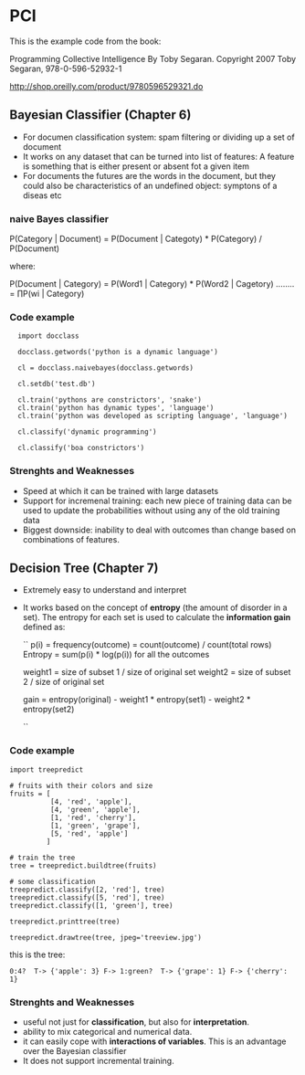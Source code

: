 PCI
===

This is the example code from the book:

Programming Collective Intelligence By Toby Segaran. 
Copyright 2007 Toby Segaran, 978-0-596-52932-1


http://shop.oreilly.com/product/9780596529321.do



Bayesian Classifier (Chapter 6)
-------------------

- For documen classification system: spam filtering or dividing up a set of document 
- It works on any dataset that can be turned into list of features: A feature is something that is either present or absent fot a given item
- For documents the futures are the words in the document, but they could also be characteristics of an undefined object: symptons of a diseas etc

### naive Bayes classifier

  P(Category | Document) = P(Document | Categoty) * P(Category) / P(Document)
  
  where:
  
  P(Document | Category) = P(Word1 | Category) * P(Word2 | Cagetory) ........ = &prod;P(wi | Category)


### Code example

```
  import docclass

  docclass.getwords('python is a dynamic language')

  cl = docclass.naivebayes(docclass.getwords)

  cl.setdb('test.db')

  cl.train('pythons are constrictors', 'snake')
  cl.train('python has dynamic types', 'language')
  cl.train('python was developed as scripting language', 'language')

  cl.classify('dynamic programming')

  cl.classify('boa constrictors')
```

### Strenghts and Weaknesses

- Speed at which it can be trained with large datasets
- Support for incremenal training: each new piece of training data can be used to update the probabilities without using any of the old training data
- Biggest downside: inability to deal with outcomes than change based on combinations of features.


## Decision Tree (Chapter 7)

- Extremely easy to understand and interpret
- It works based on the concept of **entropy** (the amount of disorder in a set). The entropy for each set is used to calculate the **information gain** defined as:

  ``
    p(i) = frequency(outcome) = count(outcome) / count(total rows)
    Entropy = sum(p(i) * log(p(i)) for all the outcomes

    weight1 = size of subset 1 / size of original set
    weight2 = size of subset 2 / size of original set

    gain = entropy(original) - weight1 * entropy(set1) - weight2 * entropy(set2)

  ``

### Code example

  
    import treepredict
   
    # fruits with their colors and size
    fruits = [
              [4, 'red', 'apple'],
              [4, 'green', 'apple'],
              [1, 'red', 'cherry'],
              [1, 'green', 'grape'],
              [5, 'red', 'apple']
             ]
    
    # train the tree
    tree = treepredict.buildtree(fruits)

    # some classification
    treepredict.classify([2, 'red'], tree)
    treepredict.classify([5, 'red'], tree)
    treepredict.classify([1, 'green'], tree)
    
    treepredict.printtree(tree)
    
    treepredict.drawtree(tree, jpeg='treeview.jpg')


  

this is the tree:

``
    0:4? 
    T-> {'apple': 3}
    F-> 1:green? 
      T-> {'grape': 1}
      F-> {'cherry': 1}
``


### Strenghts and Weaknesses

- useful not just for **classification**, but also for **interpretation**.
- ability to mix categorical and numerical data.
- it can easily cope with **interactions of variables**. This is an advantage over the Bayesian classifier
- It does not support incremental training.

